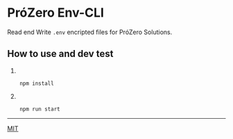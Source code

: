 # PróZero Env-CLI

Read end Write `.env` encripted files for PróZero Solutions.

## How to use and dev test

1.
```
    npm install
```
2.
```
    npm run start
```

---
[MIT](LICENSE)